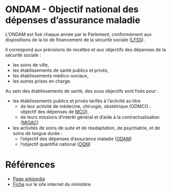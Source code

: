 # ONDAM - Objectif national des dépenses d’assurance maladie
<!-- SPDX-License-Identifier: MPL-2.0 -->

L’ONDAM est fixé chaque année par le Parlement, conformément aux dispositions de la loi de financement de la sécurité sociale ([LFSS](LFSS.md)). 

Il correspond aux prévisions de recettes et aux objectifs des dépenses de la sécurité sociale : 
- les soins de ville, 
- les établissements de santé publics et privés,
- les établissements médico-sociaux,
- les autres prises en charge.
 
Au sein des établissements de santé, des sous objectifs sont fixés pour : 
- les établissements publics et privés tarifés à l’activité au titre 
  - de leur activité de médecine, chirurgie, obstétrique (ODMCO : objectif des dépenses de [MCO](MCO.md)), 
  - de leurs missions d’intérêt général et d’aide à la contractualisation ([MIGAC](MIGAC.md))
- les activités de soins de suite et de réadaptation, de psychiatrie, et de soins de longue durée : 
  - l’objectif des dépenses d’assurance maladie ([ODAM](ODAM.md)) 
  - l’objectif quantifié national ([OQN](OQN.md))

# Références

- [Page wikipedia](https://fr.wikipedia.org/wiki/ONDAM)
- [Fiche](https://solidarites-sante.gouv.fr/professionnels/gerer-un-etablissement-de-sante-medico-social/financement/financement-des-etablissements-de-sante-10795/financement-des-etablissements-de-sante-glossaire/article/ondam-objectif-national-des-depenses-d-assurance-maladie) sur le site internet du ministère
